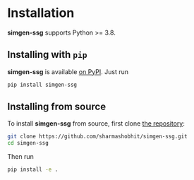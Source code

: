 Installation
============

**simgen-ssg** supports Python >= 3.8.

## Installing with `pip`

**simgen-ssg** is available [on PyPI](https://pypi.org/project/simgen-ssg/). Just run

```bash
pip install simgen-ssg
```

## Installing from source

To install **simgen-ssg** from source, first clone [the repository](https://github.com/sharmashobhit/simgen-ssg):

```bash
git clone https://github.com/sharmashobhit/simgen-ssg.git
cd simgen-ssg
```

Then run

```bash
pip install -e .
```

